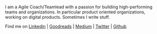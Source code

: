 I am a Agile Coach/Teamlead with a passion for building high-performing teams and
organizations. In particular product oriented organizations, working on digital products. Sometimes I write stuff.

Find me on
[Linkedin](https://www.linkedin.com/in/essoen/) |
[Goodreads](https://www.goodreads.com/user/show/10288905-esso) | [Medium](https://medium.com/@Esso)
| [Twitter](https://twitter.com/EssoNet) | [Github](https://github.com/essoen)